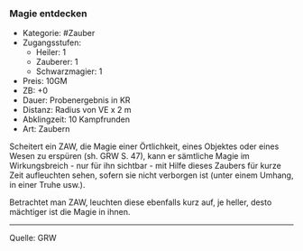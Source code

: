 ### Magie entdecken

- Kategorie: #Zauber
- Zugangsstufen:
  - Heiler: 1
  - Zauberer: 1
  - Schwarzmagier: 1
- Preis: 10GM
- ZB: +0
- Dauer: Probenergebnis in KR
- Distanz: Radius von VE x 2 m
- Abklingzeit: 10 Kampfrunden
- Art: Zaubern

Scheitert ein ZAW, die Magie einer Örtlichkeit, eines Objektes oder eines Wesen zu erspüren (sh. GRW S. 47), kann er sämtliche Magie im Wirkungsbreich - nur für ihn sichtbar - mit Hilfe dieses Zaubers für kurze Zeit aufleuchten sehen, sofern sie nicht verborgen ist (unter einem Umhang, in einer Truhe usw.).

Betrachtet man ZAW, leuchten diese ebenfalls kurz auf, je heller, desto mächtiger ist die Magie in ihnen.

---

Quelle: GRW

